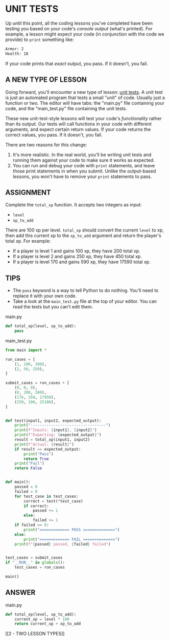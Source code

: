 # UNIT TESTS

Up until this point, all the coding lessons you've completed have been testing you based on your code's _console output_ (what's printed). For example, a lesson might expect your code (in conjunction with the code we provide) to `print` something like:

```bash
Armor: 2
Health: 18
```

If your code prints that _exact_ output, you pass. If it doesn't, you fail.

## A NEW TYPE OF LESSON

Going forward, you'll encounter a new type of lesson: [unit tests](https://en.wikipedia.org/wiki/Unit_testing). A unit test is just an automated program that tests a small "unit" of code. Usually just a function or two. The editor will have tabs: the "main.py" file containing your code, and the "main_test.py" file containing the unit tests.

These new unit-test-style lessons will test your code's _functionality_ rather than its output. Our tests will call functions in your code with different arguments, and expect certain return values. If your code returns the correct values, you pass. If it doesn't, you fail.

There are two reasons for this change:

1. It's more realistic. In the real world, you'll be writing unit tests and running them against your code to make sure it works as expected.
2. You can run and debug your code with `print` statements, and leave those print statements in when you submit. Unlike the output-based lessons, you won't have to remove your `print` statements to pass.

## ASSIGNMENT

Complete the `total_xp` function. It accepts two integers as input:

- `level`
- `xp_to_add`

There are 100 xp per level. `total_xp` should convert the current `level` to xp, then add this current xp to the `xp_to_add` argument and return the player's total xp. For example:

- If a player is level 1 and gains 100 xp, they have 200 total xp.
- If a player is level 2 and gains 250 xp, they have 450 total xp.
- If a player is level 170 and gains 590 xp, they have 17590 total xp.

## TIPS

- The `pass` keyword is a way to tell Python to do nothing. You'll need to replace it with your own code.
- Take a look at the `main_test.py` file at the top of your editor. You can read the tests but you can't edit them.

main.py
```python
def total_xp(level, xp_to_add):
    pass
```

main_test.py
```python
from main import *

run_cases = [
    (1, 200, 300),
    (2, 50, 250),
]

submit_cases = run_cases + [
    (0, 0, 0),
    (0, 200, 200),
    (176, 350, 17950),
    (250, 100, 25100),
]


def test(input1, input2, expected_output):
    print("---------------------------------")
    print(f"Inputs: {input1}, {input2}")
    print(f"Expecting: {expected_output}")
    result = total_xp(input1, input2)
    print(f"Actual: {result}")
    if result == expected_output:
        print("Pass")
        return True
    print("Fail")
    return False


def main():
    passed = 0
    failed = 0
    for test_case in test_cases:
        correct = test(*test_case)
        if correct:
            passed += 1
        else:
            failed += 1
    if failed == 0:
        print("============= PASS ==============")
    else:
        print("============= FAIL ==============")
    print(f"{passed} passed, {failed} failed")


test_cases = submit_cases
if "__RUN__" in globals():
    test_cases = run_cases

main()
```

## ANSWER
main.py

```python
def total_xp(level, xp_to_add):
    current_xp = level * 100
    return current_xp + xp_to_add
```

[[2 - TWO LESSON TYPES]]